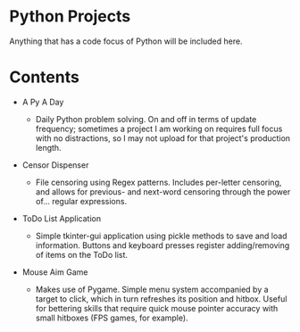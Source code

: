 # Python Projects

Anything that has a code focus of Python will be included here. 

# Contents

- A Py A Day 
    - Daily Python problem solving. On and off in terms of update
    frequency; sometimes a project I am working on requires full focus with no
    distractions, so I may not upload for that project's production length.

- Censor Dispenser
    - File censoring using Regex patterns. Includes per-letter censoring, and
      allows for previous- and next-word censoring through the power of...
      regular expressions. 

- ToDo List Application
    - Simple tkinter-gui application using pickle methods to save and load
      information. Buttons and keyboard presses register adding/removing of
      items on the ToDo list.

- Mouse Aim Game
    - Makes use of Pygame. Simple menu system accompanied by a target to click,
      which in turn refreshes its position and hitbox. Useful for bettering
      skills that require quick mouse pointer accuracy with small hitboxes (FPS
      games, for example).
